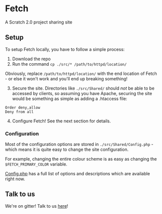 # Fetch #

A Scratch 2.0 project sharing site

## Setup ##

To setup Fetch locally, you have to follow a simple process:

1. Download the repo
2. Run the command `cp ./src/* /path/to/httpd/location/`

Obviously, replace `/path/to/httpd/location/` with the end location of Fetch - or else it won't work and you'll end up breaking something!

3. Secure the site. Directories like `./src/Shared/` should *not* be able to be accessed by clients, so assuming you have Apache, securing the site would be something as simple as adding a .htaccess file:

```
Order deny,allow
Deny from all
```

4. Configure Fetch! See the next section for details.

### Configuration ###

Most of the configuration options are stored in `./src/Shared/Config.php` - which means it is quite easy to change the site configuration.

For example, changing the entire colour scheme is as easy as changing the `$FETCH_PRIMARY_COLOR` variable.

[Config.php](https://github.com/DigiTechs/Fetch/blob/master/src/Shared/Config.php) has a full list of options and descriptions which are available right now.

## Talk to us ##

We're on gitter! Talk to us [here](https://gitter.im/DigiTechs/Fetch)!
